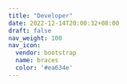 ```yaml
---
title: "Developer"
date: 2022-12-14T20:00:32+08:00
draft: false
nav_weight: 100
nav_icon:
  vendor: bootstrap
  name: braces
  color: '#ea634e'
---
```


